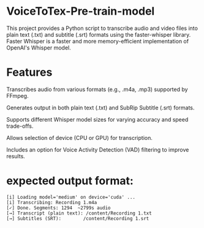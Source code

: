 # VoiceToTex-Pre-train-model
This project provides a Python script to transcribe audio and video files into plain text (.txt) and subtitle (.srt) formats using the faster-whisper library. Faster Whisper is a faster and more memory-efficient implementation of OpenAI's Whisper model.

# Features
Transcribes audio from various formats (e.g., .m4a, .mp3) supported by FFmpeg.

Generates output in both plain text (.txt) and SubRip Subtitle (.srt) formats.

Supports different Whisper model sizes for varying accuracy and speed trade-offs.

Allows selection of device (CPU or GPU) for transcription.

Includes an option for Voice Activity Detection (VAD) filtering to improve results.

# expected output format:
```
[i] Loading model='medium' on device='cuda' ...
[i] Transcribing: Recording 1.m4a
[✓] Done. Segments: 1294  ~2799s audio
[→] Transcript (plain text): /content/Recording 1.txt
[→] Subtitles (SRT):        /content/Recording 1.srt
